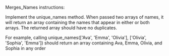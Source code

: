 Merges_Names instructions:

Implement the unique_names method. When passed two arrays of names, it will return an array containing the names that appear in either or both arrays. The returned array should have no duplicates.

For example, calling unique_names(['Ava', 'Emma', 'Olivia'], ['Olivia', 'Sophia', 'Emma']) should return an array containing Ava, Emma, Olivia, and Sophia in any order
